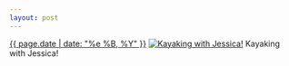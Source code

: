```yaml
---
layout: post
---
```


<p>
  <time><a href="/303">{{ page.date | date: "%e %B, %Y" }}</a></time>
  <a href="/303"><img src="{{ site.assets_url }}/303-320.jpg" srcset="{{ site.assets_url }}/303-640.jpg 640w, {{ site.assets_url }}/303-480.jpg 480w, {{ site.assets_url }}/303-320.jpg 320w, {{ site.assets_url }}/303-160.jpg 160w" sizes="(min-width: 700px) 50vw, calc(100vw - 2rem)" alt="Kayaking with Jessica!" /></a>
  <span>Kayaking with Jessica!</span>
</p>
